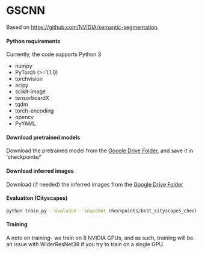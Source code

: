 # GSCNN
Based on https://github.com/NVIDIA/semantic-segmentation.

#### Python requirements 

Currently, the code supports Python 3
* numpy 
* PyTorch (>=1.1.0)
* torchvision
* scipy 
* scikit-image
* tensorboardX
* tqdm
* torch-encoding
* opencv
* PyYAML

#### Download pretrained models

Download the pretrained model from the [Google Drive Folder](https://drive.google.com/file/d/1wlhAXg-PfoUM-rFy2cksk43Ng3PpsK2c/view), and save it in 'checkpoints/'

#### Download inferred images

Download (if needed) the inferred images from the [Google Drive Folder](https://drive.google.com/file/d/105WYnpSagdlf5-ZlSKWkRVeq-MyKLYOV/view)

#### Evaluation (Cityscapes)
```bash
python train.py --evaluate --snapshot checkpoints/best_cityscapes_checkpoint.pth
```

#### Training

A note on training- we train on 8 NVIDIA GPUs, and as such, training will be an issue with WiderResNet38 if you try to train on a single GPU.

